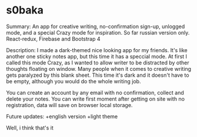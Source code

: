 # s0baka
Summary:
An app for creative writing, no-confirmation sign-up, unlogged mode, and a special Crazy mode for inspiration. So far russian version only. React-redux, Firebase and Bootstrap 4 

Description:
I made a dark-themed nice looking app for my friends. It's like another one sticky notes app, but this time it has a speccial mode.
At first I called this mode Crazy, as I wanted to allow writer to be distracted by other thoughts floating on window.
Many people  when it comes to creative writing gets paralyzed by this blank sheet. This time it's dark and it doesn't have to be empty, although
you would do the whole writing job.

You can create an account by any email with no confirmation, collect and delete your notes. You can write first moment after
getting on site with no registration, data will save on browser local storage.

Future updates:
+english version
+light theme

Well, i think that's it
